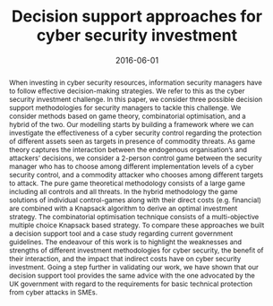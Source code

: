 ---
title: "Decision support approaches for cyber security investment"
abstract: "When investing in cyber security resources, information security managers have to follow effective decision-making strategies. We refer to this as the cyber security investment challenge. In this paper, we consider three possible decision support methodologies for security managers to tackle this challenge. We consider methods based on game theory, combinatorial optimisation, and a hybrid of the two. Our modelling starts by building a framework where we can investigate the effectiveness of a cyber security control regarding the protection of different assets seen as targets in presence of commodity threats. As game theory captures the interaction between the endogenous organisation’s and attackers’ decisions, we consider a 2-person control game between the security manager who has to choose among different implementation levels of a cyber security control, and a commodity attacker who chooses among different targets to attack. The pure game theoretical methodology consists of a large game including all controls and all threats. In the hybrid methodology the game solutions of individual control-games along with their direct costs (e.g. financial) are combined with a Knapsack algorithm to derive an optimal investment strategy. The combinatorial optimisation technique consists of a multi-objective multiple choice Knapsack based strategy. To compare these approaches we built a decision support tool and a case study regarding current government guidelines. The endeavour of this work is to highlight the weaknesses and strengths of different investment methodologies for cyber security, the benefit of their interaction, and the impact that indirect costs have on cyber security investment. Going a step further in validating our work, we have shown that our decision support tool provides the same advice with the one advocated by the UK government with regard to the requirements for basic technical protection from cyber attacks in SMEs."
collection: publications
permalink: /publication/fielder2016decision
date: 2016-06-01
venue: 'Decision Support Systems'
paperurl: '/files/pdf/papers/fielder2016decision.pdf'
slidesurl: '/files/pdf/slides/bristol2015games.pdf'
usecaseurl: '/files/pdf/papers/fielder2016decision_case_study.pdf'
link: 'https://www.sciencedirect.com/science/article/pii/S0167923616300239'
citation: 'Andrew Fielder, Emmanouil Panaousis, Pasquale Malacaria, Chris Hankin, Fabrizio Smeraldi (2016). 
	&quot;Decision support approaches for cyber security investment.&quot;
	<i>Decision Support Systems</i>, 86, 13-23. <br>
	<span style="color:#2979ab;">(JCR 2016: 3.222, CiteScore 2016: 8.8)</span>'
---